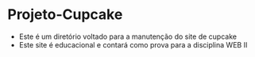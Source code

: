 # Projeto-Cupcake

-  Este é um diretório voltado para a manutenção do site de cupcake
-  Este site é educacional e contará como prova para a disciplina WEB II 

#